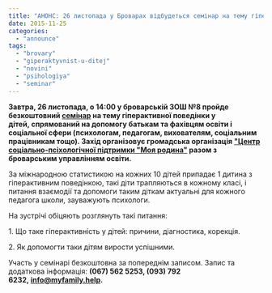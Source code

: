 ```yaml
---
title: "АНОНС: 26 листопада у Броварах відбудеться семінар на тему гіперактивності у дітей"
date: 2015-11-25
categories: 
  - "announce"
tags: 
  - "brovary"
  - "giperaktyvnist-u-ditej"
  - "novini"
  - "psihologiya"
  - "seminar"
---
```


**Завтра, 26 листопада, о 14:00 у броварській ЗОШ №8 пройде безкоштовний [семінар](http://www.psycheya.info/proekt-giperaktivnist-u-ditej-shlyaxi-vzayemodi%D1%97/) на тему гіперактивної поведінки у дітей, спрямований на допомогу батькам та фахівцям освіти і соціальної сфери (психологам, педагогам, вихователям, соціальним працівникам тощо). Захід організовує громадська організація ["Центр соціально-псіхологічної підтримки "Моя родина"](http://www.psycheya.info/go-moya-rodina/) разом з броварським управлінням освіти.**

За міжнародною статистикою на кожних 10 дітей припадає 1 дитина з гіперактивним поведінкою, такі діти трапляються в кожному класі, і питання взаємодії та допомоги таким діткам актуальні для кожного педагога школи, зауважують психологи.

На зустрічі обіцяють розглянуть такі питання:

1\. Що таке гіперактивність у дітей: причини, діагностика, корекція.

2\. Як допомогти таки дітям вирости успішними.

Участь у семінарі безкоштовна за попереднім записом. Запис та додаткова інформація: **(067) 562 5253, (093) 792 6232, info@myfamily.help.**
